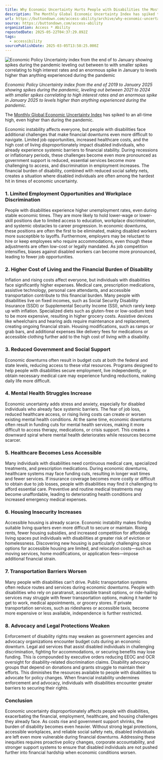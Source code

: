 ```yaml
---
title: Why Economic Uncertainty Hurts People with Disabilities the Most
description: The Monthly Global Economic Uncertainty Index has spiked to an all-time high, even higher than during the pandemic.
url: https://buttondown.com/access-ability/archive/why-economic-uncertainty-hurts-people-with/
source: https://buttondown.com/access-ability
organization: Access * Ability
repostedDate: 2025-05-22T04:37:29.892Z
tags:
  - accessibility
sourcePublishDate: 2025-03-05T13:58:25.000Z
---
```


![Economic Policy Uncertainty index from the end of  to January  showing spikes during the pandemic leveling out between  to  with smaller spikes correlating to high interest rates and an enormous spike in January  to levels higher than anything experienced during the pandemic](https://assets.buttondown.email/images/e2ae8178-b497-45e3-bfb2-429aec4eb452.jpg?w=960&fit=max)

*Economic Policy Uncertainty index from the end of 2019 to January 2025 showing spikes during the pandemic, leveling out between 2021 to 2024 with smaller spikes correlating to high interest rates and an enormous spike in January 2025 to levels higher than anything experienced during the pandemic.*

The [Monthly Global Economic Uncertainty Index](https://www.policyuncertainty.com/?utm_source=access-ability&utm_medium=email&utm_campaign=why-economic-uncertainty-hurts-people-with) has spiked to an all-time high, even higher than during the pandemic.

Economic instability affects everyone, but people with disabilities face additional challenges that make financial downturns even more difficult to navigate. Limited job opportunities, increased healthcare costs, and the high cost of living disproportionately impact disabled individuals, who already experience systemic barriers to financial stability. During recessions or inflationary periods, these challenges become even more pronounced as government support is reduced, essential services become more challenging to access, and discrimination in employment increases. The financial burden of disability, combined with reduced social safety nets, creates a situation where disabled individuals are often among the hardest hit in times of economic uncertainty.

### **1\. Limited Employment Opportunities and Workplace Discrimination**

People with disabilities experience higher unemployment rates, even during stable economic times. They are more likely to hold lower-wage or lower-skill positions due to limited access to education, workplace discrimination, and systemic obstacles to career progression. In economic downturns, these positions are often the first to be eliminated, making disabled workers more susceptible to layoffs. Furthermore, employers may be reluctant to hire or keep employees who require accommodations, even though these adjustments are often low-cost or legally mandated. As job competition intensifies, biases against disabled workers can become more pronounced, leading to fewer job opportunities.

### **2\. Higher Cost of Living and the Financial Burden of Disability**

Inflation and rising costs affect everyone, but individuals with disabilities face significantly higher expenses. Medical care, prescription medications, assistive technology, personal care attendants, and accessible transportation contribute to this financial burden. Many people with disabilities live on fixed incomes, such as Social Security Disability Insurance (SSDI) or Supplemental Security Income (SSI), which rarely keep up with inflation. Specialized diets such as gluten-free or low-sodium tend to be more expensive, resulting in higher grocery costs. Assistive devices like wheelchairs and hearing aids require maintenance and replacement, creating ongoing financial strain. Housing modifications, such as ramps or grab bars, and additional expenses like delivery fees for medications or accessible clothing further add to the high cost of living with a disability.

### **3\. Reduced Government and Social Support**

Economic downturns often result in budget cuts at both the federal and state levels, reducing access to these vital resources. Programs designed to help people with disabilities secure employment, live independently, or obtain necessary medical care may experience funding reductions, making daily life more difficult.

### **4\. Mental Health Struggles Increase**

Economic uncertainty adds stress and anxiety, especially for disabled individuals who already face systemic barriers. The fear of job loss, reduced healthcare access, or rising living costs can create or worsen existing mental health conditions. At the same time, economic downturns often result in funding cuts for mental health services, making it more difficult to access therapy, medications, or crisis support. This creates a downward spiral where mental health deteriorates while resources become scarcer.

### **5\. Healthcare Becomes Less Accessible**

Many individuals with disabilities need continuous medical care, specialized treatments, and prescription medications. During economic downturns, healthcare systems may face funding cuts, resulting in longer wait times and fewer services. If insurance coverage becomes more costly or difficult to obtain due to job losses, people with disabilities may find it challenging to afford essential care. Preventive and routine medical treatments may become unaffordable, leading to deteriorating health conditions and increased emergency medical expenses.

### **6\. Housing Insecurity Increases**

Accessible housing is already scarce. Economic instability makes finding suitable living quarters even more difficult to secure or maintain. Rising rents, fewer housing subsidies, and increased competition for affordable living spaces put individuals with disabilities at greater risk of eviction or homelessness. Discovering new housing is particularly challenging since options for accessible housing are limited, and relocation costs—such as moving services, home modifications, or application fees—impose additional financial strain.

### **7\. Transportation Barriers Worsen**

Many people with disabilities can’t drive. Public transportation systems often reduce routes and services during economic downturns. People with disabilities who rely on paratransit, accessible transit options, or ride-hailing services may struggle with fewer transportation options, making it harder to get to work, medical appointments, or grocery stores. If private transportation services, such as rideshares or accessible taxis, become more expensive or less available, independence is further restricted.

### **8\. Advocacy and Legal Protections Weaken**

Enforcement of disability rights may weaken as government agencies and advocacy organizations encounter budget cuts during an economic downturn. Legal aid services that assist disabled individuals in challenging discrimination, fighting for accommodations, or securing benefits may lose funding. This is compounded by executive orders reducing EEOC and OCR oversight for disability-related discrimination claims. Disability advocacy groups that depend on donations and grants struggle to maintain their efforts. This diminishes the resources available to people with disabilities to advocate for policy changes. When financial instability undermines enforcement and advocacy, individuals with disabilities encounter greater barriers to securing their rights.

### **Conclusion**

Economic uncertainty disproportionately affects people with disabilities, exacerbating the financial, employment, healthcare, and housing challenges they already face. As costs rise and government support shrinks, the burden of disability becomes even heavier. Without strong legal protections, accessible workplaces, and reliable social safety nets, disabled individuals are left even more vulnerable during financial downturns. Addressing these inequities requires proactive policy changes, corporate accountability, and stronger support systems to ensure that disabled individuals are not pushed further into financial hardship when economic conditions worsen.